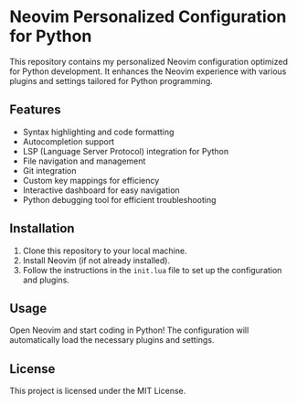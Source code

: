 # Neovim Personalized Configuration for Python

This repository contains my personalized Neovim configuration optimized for Python development. It enhances the Neovim experience with various plugins and settings tailored for Python programming.

## Features

- Syntax highlighting and code formatting
- Autocompletion support
- LSP (Language Server Protocol) integration for Python
- File navigation and management
- Git integration
- Custom key mappings for efficiency
- Interactive dashboard for easy navigation
- Python debugging tool for efficient troubleshooting

## Installation

1. Clone this repository to your local machine.
2. Install Neovim (if not already installed).
3. Follow the instructions in the `init.lua` file to set up the configuration and plugins.

## Usage

Open Neovim and start coding in Python! The configuration will automatically load the necessary plugins and settings.

## License

This project is licensed under the MIT License.
